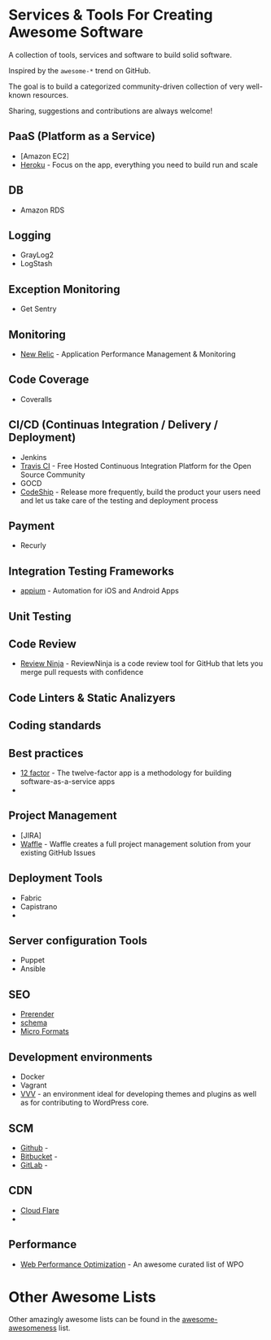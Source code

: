# Services & Tools For Creating Awesome Software

A collection of tools, services and software to build solid software.

Inspired by the `awesome-*` trend on GitHub.

The goal is to build a categorized community-driven collection of very well-known resources.

Sharing, suggestions and contributions are always welcome!

## PaaS (Platform as a Service)

* [Amazon EC2]
* [Heroku](http://heroku.com/) - Focus on the app, everything you need to build run and scale

## DB

* Amazon RDS

## Logging

* GrayLog2
* LogStash

## Exception Monitoring

* Get Sentry

## Monitoring

* [New Relic](http://newrelic.com/) - Application Performance Management & Monitoring

## Code Coverage

* Coveralls

## CI/CD (Continuas Integration / Delivery / Deployment)

* Jenkins
* [Travis CI](https://travis-ci.org) - Free Hosted Continuous Integration Platform for the Open Source Community
* GOCD
* [CodeShip](https://codeship.com/) - Release more frequently, build the product your users need and let us take care of the testing and deployment process

## Payment

* Recurly

## Integration Testing Frameworks

* [appium](https://github.com/appium/appium) -  Automation for iOS and Android Apps

## Unit Testing

## Code Review

* [Review Ninja](http://www.review.ninja/) - ReviewNinja is a code review tool for GitHub that lets you merge pull requests with confidence

## Code Linters & Static Analizyers

## Coding standards

## Best practices

* [12 factor](http://12factor.net/) - The twelve-factor app is a methodology for building software-as-a-service apps
* 

## Project Management
* [JIRA]
* [Waffle](https://waffle.io/) - Waffle creates a full project management solution from your existing GitHub Issues

## Deployment Tools

* Fabric
* Capistrano
* 

## Server configuration Tools

* Puppet
* Ansible

## SEO

* [Prerender](http://prerender.io)
* [schema](http://www.schema.org/docs/schemas.html)
* [Micro Formats](http://microformats.org/wiki/microformats)

## Development environments

* Docker
* Vagrant
* [VVV](https://github.com/Varying-Vagrant-Vagrants/VVV) - an environment ideal for developing themes and plugins as well as for contributing to WordPress core.

## SCM

* [Github](https://github.com) - 
* [Bitbucket]() - 
* [GitLab]() - 

## CDN

* [Cloud Flare](https://www.cloudflare.com)
* 

## Performance

* [Web Performance Optimization](https://github.com/davidsonfellipe/awesome-wpo) - An awesome curated list of WPO

# Other Awesome Lists

Other amazingly awesome lists can be found in the [awesome-awesomeness](https://github.com/bayandin/awesome-awesomeness) list.

